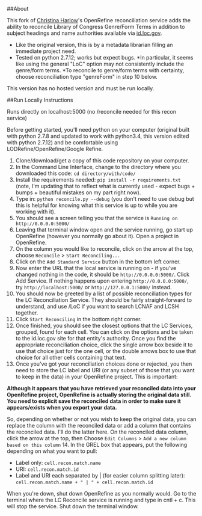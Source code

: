 ##About

This fork of [Christina Harlow](https://github.com/cmh2166)'s OpenRefine reconciliation service adds the ability to reconcile Library of Congress Genre/Form Terms in addition to subject headings and name authorities available via [id.loc.gov](http://id.loc.gov). 

* Like the original version, this is by a metadata librarian filling an immediate project need. 
* Tested on python 2.7.12; works but expect bugs. 
	*In particular, it seems like using the general "LoC" option may not consistently include the genre/form terms. 
	*To reconcile to genre/form terms with certainty, choose reconciliation type "genreForm" in step 10 below.

This version has no hosted version and must be run locally.

##Run Locally Instructions

Runs directly on localhost:5000 (no /reconcile needed for this recon service)

Before getting started, you'll need python on your computer (original built with python 2.7.8 and updated to work with python3.4, this version edited with python 2.7.12) and be comfortable using LODRefine/OpenRefine/Google Refine.

1. Clone/download/get a copy of this code repository on your computer.
2. In the Command Line Interface, change to the directory where you downloaded this code: `cd directory/with/code/`
3. Install the requirements needed: `pip install -r requirements.txt` (note, I'm updating that to reflect what is currently used - expect bugs + bumps + beautiful mistakes on my part right now).
4. Type in: `python reconcile.py --debug` (you don't need to use debug but this is helpful for knowing what this service is up to while you are working with it). 
5. You should see a screen telling you that the service is `Running on http://0.0.0.0:5000/`
6. Leaving that terminal window open and the service running, go start up OpenRefine (however you normally go about it). Open a project in OpenRefine.
7. On the column you would like to reconcile, click on the arrow at the top, choose 
`Reconcile` > `Start Reconciling...`
8. Click on the `Add Standard Service` button in the bottom left corner.
9. Now enter the URL that the local service is running on - if you've changed nothing in the code, it should be `http://0.0.0.0:5000/`. Click Add Service. If nothing happens upon entering `http://0.0.0.0:5000/`, try `http://localhost:5000/` or `http://127.0.0.1:5000/` instead.
10. You should now be greeted by a list of possible reconciliation types for the LC Reconciliation Service. They should be fairly straight-forward to understand, and use /LoC if you want to search LCNAF and LCSH together.
11. Click `Start Reconciling` in the bottom right corner.
12. Once finished, you should see the closest options that the LC Services, grouped, found for each cell. You can click on the options and be taken to the id.loc.gov site for that entity's authority. Once you find the appropriate reconciliation choice, click the single arrow box beside it to use that choice just for the one cell, or the double arrows box to use that choice for all other cells containing that text.
13. Once you've got your reconciliation choices done or rejected, you then need to store the LC label and URI (or any subset of those that you want to keep in the data) in your OpenRefine project. This is important:

**Although it appears that you have retrieved your reconciled data into your OpenRefine project, OpenRefine is actually storing the original data still. You need to explicit save the reconciled data in order to make sure it appears/exists when you export your data.**

So, depending on whether or not you wish to keep the original data, you can replace the column with the reconciled data or add a column that contains the reconciled data. I'll do the latter here. On the reconciled data column, click the  arrow at the top, then Choose `Edit Columns` > `Add a new column based on this column`
14. In the GREL box that appears, put the following depending on what you want to pull:

* Label only: `cell.recon.match.name`
* URI: `cell.recon.match.id`
* Label and URI each separated by | (for easier column splitting later): `cell.recon.match.name + " | " + cell.recon.match.id`

When you're down, shut down OpenRefine as you normally would. Go to the terminal where the LC Reconcile service is running and type in cntl + c. This will stop the service. Shut down the terminal window.
